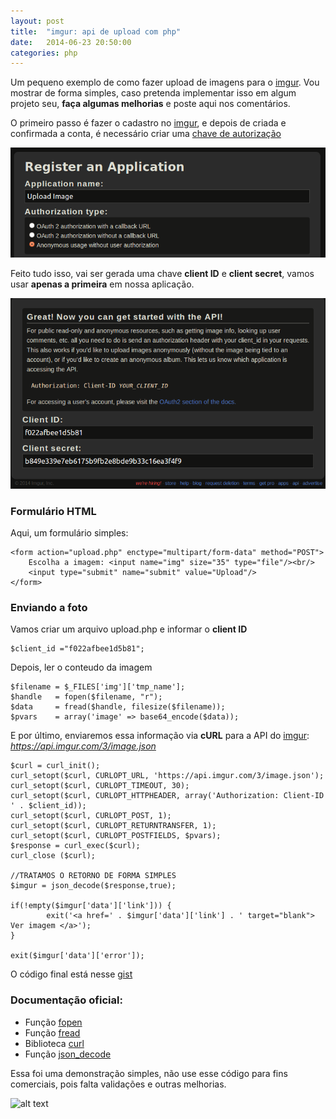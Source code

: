 ```yaml
---
layout: post
title:  "imgur: api de upload com php"
date:   2014-06-23 20:50:00
categories: php
---
```


Um pequeno exemplo de como fazer upload de imagens para o [imgur]. Vou mostrar de forma simples, caso pretenda implementar isso em algum projeto seu, **faça algumas melhorias** e poste aqui nos comentários. 

O primeiro passo é fazer o cadastro no [imgur], e depois de criada e confirmada a conta, é necessário criar uma [chave de autorização]

![alt text](/assets/images/post-003/upload-image-imgur-001.png "")

Feito tudo isso, vai ser gerada uma chave **client ID** e **client secret**, vamos usar **apenas a primeira** em nossa aplicação.

![alt text](/assets/images/post-003/upload-image-imgur-002.png "")

### Formulário HTML

Aqui, um formulário simples:

```
<form action="upload.php" enctype="multipart/form-data" method="POST">
    Escolha a imagem: <input name="img" size="35" type="file"/><br/>
    <input type="submit" name="submit" value="Upload"/>
</form>
```

### Enviando a foto

Vamos criar um arquivo upload.php e informar o **client ID**

```
$client_id ="f022afbee1d5b81";
```

Depois, ler o conteudo da imagem

```
$filename = $_FILES['img']['tmp_name'];
$handle   = fopen($filename, "r");
$data     = fread($handle, filesize($filename));
$pvars    = array('image' => base64_encode($data));
```

E por último, enviaremos essa informação via **cURL** para a API do [imgur]: *https://api.imgur.com/3/image.json*

```
$curl = curl_init();
curl_setopt($curl, CURLOPT_URL, 'https://api.imgur.com/3/image.json');
curl_setopt($curl, CURLOPT_TIMEOUT, 30);
curl_setopt($curl, CURLOPT_HTTPHEADER, array('Authorization: Client-ID ' . $client_id));
curl_setopt($curl, CURLOPT_POST, 1);
curl_setopt($curl, CURLOPT_RETURNTRANSFER, 1);
curl_setopt($curl, CURLOPT_POSTFIELDS, $pvars);
$response = curl_exec($curl);
curl_close ($curl);

//TRATAMOS O RETORNO DE FORMA SIMPLES
$imgur = json_decode($response,true);

if(!empty($imgur['data']['link'])) {
        exit('<a href=' . $imgur['data']['link'] . ' target="blank"> Ver imagem </a>');
}

exit($imgur['data']['error']);
```

O código final está nesse [gist]

### Documentação oficial:

* Função [fopen]
* Função [fread]
* Biblioteca [curl]
* Função [json_decode]

Essa foi uma demonstração simples, não use esse código para fins comerciais, pois falta validações e outras melhorias. 

![alt text](http://replygif.net/i/1188.gif)

[imgur]: http://imgur.com/
[chave de autorização]:https://api.imgur.com/oauth2/addclient
[fopen]: http://www.php.net/manual/en/function.fopen.php
[fread]: http://www.php.net/manual/en/function.fread.php
[curl]: http://www.php.net/manual/en/book.curl.php
[json_decode]: http://www.php.net/manual/en/function.json-decode.php
[gist]: https://gist.github.com/renanmpimentel/59d567b71239d9fcfb74
